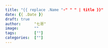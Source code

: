 ```yaml
---
title: "{{ replace .Name "-" " " | title }}"
date: {{ .Date }}
draft: true
author:      "七哥"
image:       ""
tags:        [""]
categories:  [""]
---
```


